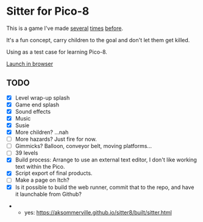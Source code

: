# Sitter for Pico-8

This is a game I've made
  [several](https://github.com/aksommerville/lilsitter)
  [times](https://github.com/aksommerville/sitter2009)
  [before](https://github.com/aksommerville/sitter).

It's a fun concept, carry children to the goal and don't let them get killed.

Using as a test case for learning Pico-8.

[Launch in browser](https://aksommerville.github.io/sitter8/built/sitter.html)

## TODO

- [x] Level wrap-up splash
- [x] Game end splash
- [x] Sound effects
- [x] Music
- [x] Susie
- [x] More children? ...nah
- [ ] More hazards? Just fire for now.
- [ ] Gimmicks? Balloon, conveyor belt, moving platforms...
- [ ] 39 levels
- [x] Build process: Arrange to use an external text editor, I don't like working text within the Pico.
- [x] Script export of final products.
- [ ] Make a page on Itch?
- [x] Is it possible to build the web runner, commit that to the repo, and have it launchable from Github?
- - yes: https://aksommerville.github.io/sitter8/built/sitter.html
